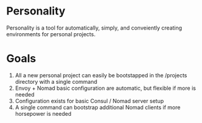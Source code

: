 # Personality
Personality is a tool for automatically, simply, and conveiently creating environments for personal projects.

# Goals
1. All a new personal project can easily be bootstapped in the /projects directory with a single command
1. Envoy + Nomad basic configuration are automatic, but flexible if more is needed
1. Configuration exists for basic Consul / Nomad server setup
1. A single command can bootstrap additional Nomad clients if more horsepower is needed
